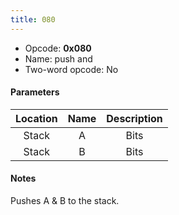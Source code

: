 ```yaml
---
title: 080
---
```


-   Opcode: **0x080**
-   Name: push and
-   Two-word opcode: No

#### Parameters

| Location | Name | Description |
|:--------:|:----:|:-----------:|
|  Stack   |  A   |    Bits     |
|  Stack   |  B   |    Bits     |

#### Notes

Pushes A & B to the stack.
